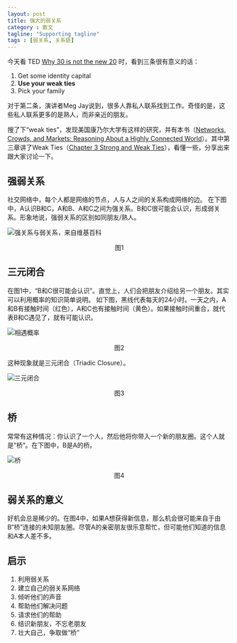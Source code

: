 ```yaml
---
layout: post
title: 强大的弱关系
category : 散文
tagline: "Supporting tagline"
tags : [弱关系, 关系链]
---
```

今天看 TED [Why 30 is not the new 20][1] 时，看到三条很有意义的话：

 1. Get some identity capital
 2. **Use your weak ties**
 3. Pick your family
 
对于第二条，演讲者Meg Jay说到，很多人靠私人联系找到工作。奇怪的是，这些私人联系更多的是熟人，而非亲近的朋友。

搜了下“weak ties”，发现美国康乃尔大学有这样的研究，并有本书（[Networks, Crowds, and Markets:  Reasoning About a Highly Connected World][2]）。其中第三章讲了Weak Ties（[Chapter 3 Strong and Weak Ties][3]），看懂一些，分享出来跟大家讨论一下。

## 强弱关系 ##
社交网络中，每个人都是网络的节点，人与人之间的关系构成网络的边。
在下图中，A认识B和C，A和B、A和C之间为强关系。B和C很可能会认识，形成弱关系。形象地说，强弱关系的区别如同朋友/熟人。

![强关系与弱关系，来自维基百科](http://omiga-wordpress.stor.sinaapp.com/uploads/strong_and_weak_ties.jpg)
<center>图1</center>

## 三元闭合 ##
在图1中，“B和C很可能会认识”。直觉上，人们会把朋友介绍给另一个朋友。其实可以利用概率的知识简单说明。
如下图，黑线代表每天的24小时。一天之内，A和B有接触时间（红色），A和C也有接触时间（黄色）。如果接触时间重合，就代表B和C遇见了，就有可能认识。

![相遇概率](http://omiga-wordpress.stor.sinaapp.com/uploads/san_yuan_gailv.jpg)
<center>图2</center>

这种现象就是三元闭合（Triadic Closure）。

![三元闭合](http://omiga-wordpress.stor.sinaapp.com/uploads/Triadic%20Closure.jpg)
<center>图3</center>

## 桥 ##
常常有这种情况：你认识了一个人，然后他将你带入一个新的朋友圈。这个人就是“桥”。在下图中，B是A的桥。

![桥](http://omiga-wordpress.stor.sinaapp.com/uploads/what_is_weak_ties.jpg)
<center>图4</center>

## 弱关系的意义 ##
好机会总是稀少的。在图4中，如果A想获得新信息，那么机会很可能来自于由B“桥”连接的未知朋友圈。尽管A的亲密朋友很乐意帮忙，但可能他们知道的信息和A本人差不多。

## 启示 ##
1. 利用弱关系
2. 建立自己的弱关系网络
3. 倾听他们的声音
4. 帮助他们解决问题
5. 请求他们的帮助
5. 结识新朋友，不忘老朋友
6. 壮大自己，争取做“桥”


  [1]: http://www.ted.com/talks/meg_jay_why_30_is_not_the_new_20 "Why 30 is not the new 20"
  [2]: http://www.cs.cornell.edu/home/kleinber/networks-book/ "Networks, Crowds, and Markets:  Reasoning About a Highly Connected World"
  [3]: http://www.cs.cornell.edu/home/kleinber/networks-book/networks-book-ch03.pdf "Chapter 3 Strong and Weak Ties"